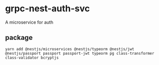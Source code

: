 # grpc-nest-auth-svc

A microservice for auth

## package

```shell=
yarn add @nestjs/microservices @nestjs/typeorm @nestjs/jwt @nestjs/passport passport passport-jwt typeorm pg class-transformer class-validator bcryptjs
```